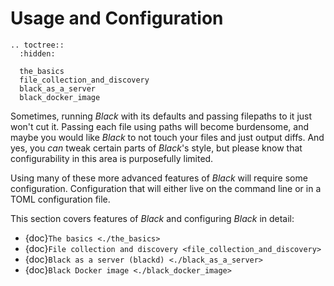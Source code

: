 # Usage and Configuration

```{eval-rst}
.. toctree::
  :hidden:

  the_basics
  file_collection_and_discovery
  black_as_a_server
  black_docker_image
```

Sometimes, running *Black* with its defaults and passing filepaths to it just won't cut
it. Passing each file using paths will become burdensome, and maybe you would like
*Black* to not touch your files and just output diffs. And yes, you *can* tweak certain
parts of *Black*'s style, but please know that configurability in this area is
purposefully limited.

Using many of these more advanced features of *Black* will require some configuration.
Configuration that will either live on the command line or in a TOML configuration file.

This section covers features of *Black* and configuring *Black* in detail:

- {doc}`The basics <./the_basics>`
- {doc}`File collection and discovery <file_collection_and_discovery>`
- {doc}`Black as a server (blackd) <./black_as_a_server>`
- {doc}`Black Docker image <./black_docker_image>`
